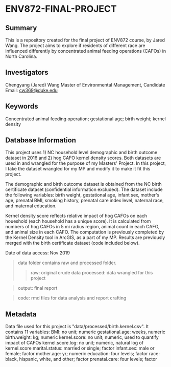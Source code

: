 # ENV872-FINAL-PROJECT

## Summary
This is a repository created for the final project of ENV872 course, by Jared Wang. The project aims to explore if residents of different race are influenced differently by concentrated animal feeding operations (CAFOs) in North Carolina.

## Investigators
Chengyang (Jared) Wang
Master of Environmental Management, Candidate
Email: cw369@duke.edu

## Keywords
Concentrated animal feeding operation; gestational age; birth weight; kernel density

## Database Information
This project uses 1) NC household level demographic and birth outcome dataset in 2016 and 2) hog CAFO kernel density scores. Both datasets are used in and wrangled for the purpose of my Masters' Project. In this project, I take the dataset wrangled for my MP and modify it to make it fit this project.

The demographic and birth outcome dataset is obtained from the NC birth certificate dataset (confidential information excluded). The dataset include the following variables: birth weight, gestational age, infant sex, mother's age, prenatal BMI, smoking history, prenatal care index level, naternal race, and maternal education.

Kernel density score reflects relative impact of hog CAFOs on each houeshold (each household has a unique score). It is calculated from numbers of hog CAFOs in 5 mi radius region, animal count in each CAFO, and animal size in each CAFO. The computation is previously completed by the Kernel Density tool in ArcGIS, as a part of my MP. Results are previously merged with the birth certificate dataset (code included below).

Date of data access: Nov 2019

> data folder contains raw and processed folder.
>> raw: original crude data
>> processed: data wrangled for this project

> output: final report

> code: rmd files for data analysis and report crafting

## Metadata
Data file used for this project is "data/processed/birth.kernel.csv". It contains 11 variables:
BMI: no unit; numeric
gestational.age: weeks, numeric
birth.weight: kg; numeric
kernel.score: no unit; numeric, used to quantify impact of CAFOs
kernel.score.log: no unit; numeric, natural log of kernel.score
marital.status: married or single; factor
infant.sex: male or female; factor
mother.age: yr; numeric
education: four levels; factor
race: black, hispanic, white, and other; factor
prenatal.care: four levels; factor
